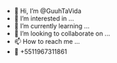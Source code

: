 - 👋 Hi, I’m @GuuhTaVida
- 👀 I’m interested in ...
- 🌱 I’m currently learning ...
- 💞️ I’m looking to collaborate on ...
- 📫 How to reach me ...
- 📲 +5511967311861
<!---
GuuhTaVida/GuuhTaVida is a ✨ special ✨ repository because its `README.md` (this file) appears on your GitHub profile.
You can click the Preview link to take a look at your changes.
--->
